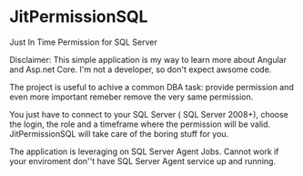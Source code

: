 # JitPermissionSQL
Just In Time Permission for SQL Server

Disclaimer: 
This simple application is my way to learn more about Angular and Asp.net Core.
I'm not a developer, so don't expect awsome code.

The project is useful to achive a common DBA task: provide permission and even more important remeber remove the very same permission.

You just have to connect to your SQL Server ( SQL Server 2008+), choose the login, the role and a timeframe where the permission will be valid. 
JitPermissionSQL will take care of the boring stuff for you.

The application is leveraging on SQL Server Agent Jobs. Cannot work if your enviroment don''t have SQL Server Agent service up and running.

